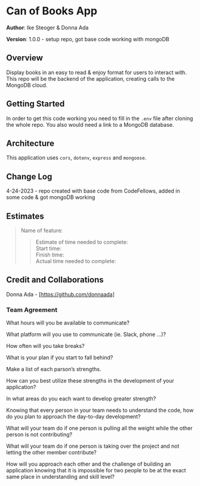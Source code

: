 # Can of Books App

**Author**: Ike Steoger & Donna Ada

**Version**: 1.0.0 - setup repo, got base code working with mongoDB

## Overview

Display books in an easy to read & enjoy format for users to interact with. This repo will be the backend of the application, creating calls to the MongoDB cloud.

## Getting Started

In order to get this code working you need to fill in the `.env` file after cloning the whole repo. You also would need a link to a MongoDB database.

## Architecture

This application uses `cors`, `dotenv`, `express` and `mongoose`.

## Change Log

4-24-2023 - repo created with base code from CodeFellows, added in some code & got mongoDB working

## Estimates

>Name of feature:  
>>Estimate of time needed to complete:  
>>Start time:  
>>Finish time:  
>>Actual time needed to complete:  

## Credit and Collaborations

Donna Ada - [https://github.com/donnaada]

### Team Agreement

What hours will you be available to communicate?

What platform will you use to communicate (ie. Slack, phone …)?

How often will you take breaks?

What is your plan if you start to fall behind?

Make a list of each parson’s strengths.

How can you best utilize these strengths in the development of your application?

In what areas do you each want to develop greater strength?

Knowing that every person in your team needs to understand the code, how do you plan to approach the day-to-day development?

What will your team do if one person is pulling all the weight while the other person is not contributing?

What will your team do if one person is taking over the project and not letting the other member contribute?

How will you approach each other and the challenge of building an application knowing that it is impossible for two people to be at the exact same place in understanding and skill level?
